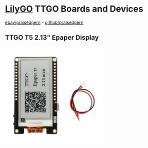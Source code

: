 # [LilyGO](http://lilygo.cn/) TTGO Boards and Devices

 [ebay/praisedpern](https://www.ebay.co.uk/usr/praisedpern/) - [github/praisedpern](https://www.github.com/praisedpern/)

## TTGO T5 2.13" Epaper Display

[![T5 2.13"](t5-2.13-phone.jpg)](t5-2.13.md)
